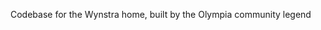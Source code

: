 <!-- # [curtisWirtz.com](https://curtiswirtz.com) -->

Codebase for the Wynstra home, built by the Olympia community legend
